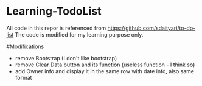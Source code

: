 # Learning-TodoList
All code in this repor is referenced from https://github.com/sdaityari/to-do-list
The code is modified for my learning purpose only.

#Modifications
- remove Bootstrap (I don't like bootstrap)
- remove Clear Data button and its function (useless function - I think so)
- add Owner info and display it in the same row with date info, also same format